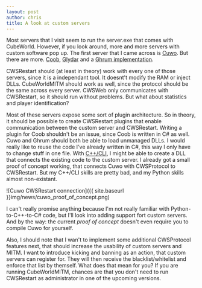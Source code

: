 ```yaml
---
layout: post
author: chris
title: A look at custom servers
---
```

Most servers that I visit seem to run the server.exe that comes with CubeWorld. However, if you look around, more and more servers with custom software pop up. The first server that I came across is [Cuwo](https://github.com/matpow2/cuwo). But there are more. [Coob](https://github.com/amPerl/Coob/), [Glydar](https://github.com/Glydar/Glydar) and a [Ghrum implementation](https://github.com/Ghrum/CwVanilla).

CWSRestart should (at least in theory) work with every one of those servers, since it is a independant tool. It doesnt't modify the RAM or inject DLLs. CubeWorldMITM should work as well, since the protocol should be the same across every server. CWSWeb only communicates with CWSRestart, so it should run without problems. But what about statistics and player identification?

Most of these servers expose some sort of plugin architecture. So in theory, it should be possible to create CWSRestart plugins that enable communication between the custom server and CWSRestart. Writing a plugin for Coob shouldn't be an issue, since Coob is written in C# as well. Cuwo and Ghrum should both be able to load unmanaged DLLs. I would really like to reuse the code I've already written in C#, this way I only have to change stuff in one file. With [C++/CLI](http://en.wikipedia.org/wiki/C%2B%2B/CLI), I might be able to create a DLL that connects the existing code to the custom server. I already got a small proof of concept working, that connects Cuwo with CWSProtocol to CWSRestart. But my C++/CLI skills are pretty bad, and my Python skills almost non-existant.

![Cuwo CWSRestart connection]({{ site.baseurl }}img/news/cuwo_proof_of_concept.png)

I can't really promise anything because I'm not really familiar with Python-to-C++-to-C# code, but I'll look into adding support fort custom servers. And by the way: the current *proof of concept* doesn't even require you to compile Cuwo for yourself.

Also, I should note that I wan't to implement some additional CWSProtocol features next, that should increase the usability of custom servers and MITM. I want to introduce kicking and banning as an action, that custom servers can register for. They will then receive the blacklist/whitelist and enforce that list by themself. What does that mean for you? If you are running CubeWorldMITM, chances are that you don't need to run CWSRestart as administrator in one of the upcoming versions.